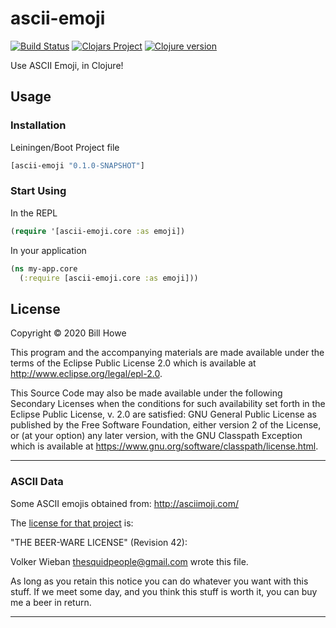 # ascii-emoji

[![Build Status][gh-actions-badge]][gh-actions] [![Clojars Project][clojars-badge]][clojars] [![Clojure version][clojure-v]](project.clj)

Use ASCII Emoji, in Clojure!

## Usage

### Installation

Leiningen/Boot Project file

```clojure
[ascii-emoji "0.1.0-SNAPSHOT"]
```

### Start Using

In the REPL

```clojure
(require '[ascii-emoji.core :as emoji])
```

In your application

```clojure
(ns my-app.core
  (:require [ascii-emoji.core :as emoji]))
```

## License

Copyright © 2020 Bill Howe

This program and the accompanying materials are made available under the
terms of the Eclipse Public License 2.0 which is available at
<http://www.eclipse.org/legal/epl-2.0>.

This Source Code may also be made available under the following Secondary
Licenses when the conditions for such availability set forth in the Eclipse
Public License, v. 2.0 are satisfied: GNU General Public License as published by
the Free Software Foundation, either version 2 of the License, or (at your
option) any later version, with the GNU Classpath Exception which is available
at <https://www.gnu.org/software/classpath/license.html>.

---

### ASCII Data

Some ASCII emojis obtained from: <http://asciimoji.com/>

The [license for that project](https://github.com/hpcodecraft/ASCIImoji/blob/master/LICENSE) is:

"THE BEER-WARE LICENSE" (Revision 42):

Volker Wieban <thesquidpeople@gmail.com> wrote this file.

As long as you retain this notice you can do whatever you want
with this stuff. If we meet some day, and you think this stuff is worth it,
you can buy me a beer in return.

---

<!-- Named page links below: /-->

[gh-actions-badge]: https://github.com/wdhowe/ascii-emoji/workflows/ci%2Fcd/badge.svg
[gh-actions]: https://github.com/wdhowe/ascii-emoji/actions
[clojure-v]: https://img.shields.io/badge/clojure-1.10.0-blue.svg
[clojars]: https://clojars.org/ascii-emoji
[clojars-badge]: https://img.shields.io/clojars/v/ascii-emoji.svg
